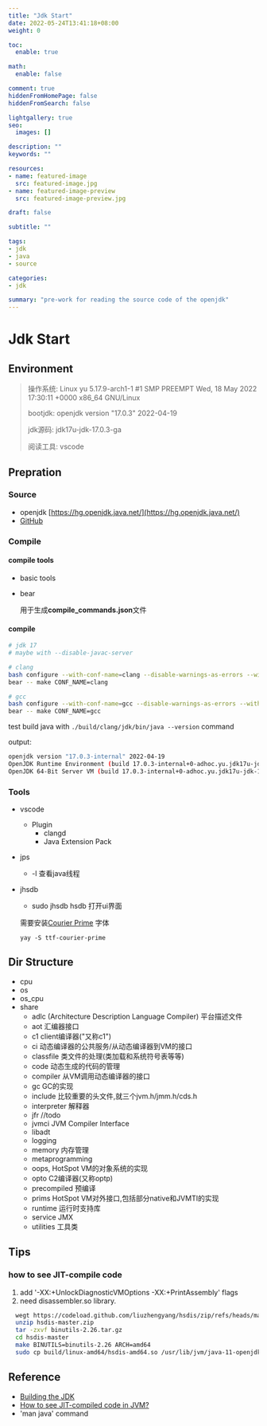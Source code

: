```yaml
---
title: "Jdk Start"
date: 2022-05-24T13:41:18+08:00
weight: 0

toc:
  enable: true

math:
  enable: false

comment: true
hiddenFromHomePage: false
hiddenFromSearch: false

lightgallery: true
seo:
  images: []

description: ""
keywords: ""

resources:
- name: featured-image
  src: featured-image.jpg
- name: featured-image-preview
  src: featured-image-preview.jpg

draft: false

subtitle: ""

tags:
- jdk
- java
- source

categories:
- jdk

summary: "pre-work for reading the source code of the openjdk"
---
```

# Jdk Start

## Environment

> 操作系统:  Linux yu 5.17.9-arch1-1 #1 SMP PREEMPT Wed, 18 May 2022 17:30:11 +0000 x86_64 GNU/Linux
>
> bootjdk:   openjdk version "17.0.3" 2022-04-19
>
> jdk源码:   jdk17u-jdk-17.0.3-ga
>
> 阅读工具:  vscode

## Prepration

### Source

* openjdk [https://hg.openjdk.java.net/](https://hg.openjdk.java.net/)
* [GitHub](https://github.com/openjdk?type=source)

### Compile

#### compile tools

* basic tools
* bear

  用于生成**compile_commands.json**文件

#### compile

```bash
# jdk 17   
# maybe with --disable-javac-server

# clang
bash configure --with-conf-name=clang --disable-warnings-as-errors --with-boot-jdk=/usr/lib/jvm/java-17-openjdk --with-toolchain-type=clang
bear -- make CONF_NAME=clang

# gcc
bash configure --with-conf-name=gcc --disable-warnings-as-errors --with-boot-jdk=/usr/lib/jvm/java-17-openjdk --with-toolchain-type=gcc
bear -- make CONF_NAME=gcc
```

test build java with `./build/clang/jdk/bin/java --version`  command

output:

```bash
openjdk version "17.0.3-internal" 2022-04-19
OpenJDK Runtime Environment (build 17.0.3-internal+0-adhoc.yu.jdk17u-jdk-17.0.3-ga)
OpenJDK 64-Bit Server VM (build 17.0.3-internal+0-adhoc.yu.jdk17u-jdk-17.0.3-ga, mixed mode)
```

### Tools

* vscode

  * Plugin
    * clangd
    * Java Extension Pack
* jps

  * -l 查看java线程
* jhsdb

  * sudo jhsdb hsdb 打开ui界面

  需要安装[Courier Prime](https://quoteunquoteapps.com/courierprime/)  字体

  ```
  yay -S ttf-courier-prime
  ```

## Dir Structure

* cpu
* os
* os_cpu
* share
  * adlc      (Architecture Description Language Compiler)      平台描述文件
  * aot        汇编器接口
  * c1           client编译器("又称c1")
  * ci            动态编译器的公共服务/从动态编译器到VM的接口
  * classfile  类文件的处理(类加载和系统符号表等等)
  * code        动态生成的代码的管理
  * compiler   从VM调用动态编译器的接口
  * gc            GC的实现
  * include       比较重要的头文件,就三个jvm.h/jmm.h/cds.h
  * interpreter   解释器
  * jfr          //todo
  * jvmci     JVM Compiler Interface
  * libadt
  * logging
  * memory   内存管理
  * metaprogramming
  * oops,   HotSpot VM的对象系统的实现
  * opto  C2编译器(又称optp)
  * precompiled 预编译
  * prims    HotSpot VM对外接口,包括部分native和JVMTI的实现
  * runtime   运行时支持库
  * service    JMX
  * utilities  工具类

## Tips

### how to see JIT-compile code

1. add '-XX:+UnlockDiagnosticVMOptions -XX:+PrintAssembly' flags
2. need disassembler.so library.

```bash
  wegt https://codeload.github.com/liuzhengyang/hsdis/zip/refs/heads/master
  unzip hsdis-master.zip
  tar -zxvf binutils-2.26.tar.gz
  cd hsdis-master
  make BINUTILS=binutils-2.26 ARCH=amd64
  sudo cp build/linux-amd64/hsdis-amd64.so /usr/lib/jvm/java-11-openjdk/lib/
```

## Reference

* [Building the JDK](https://openjdk.java.net/groups/build/doc/building.html)
* [How to see JIT-compiled code in JVM?](https://stackoverflow.com/questions/1503479/how-to-see-jit-compiled-code-in-jvm)
* 'man java' command
